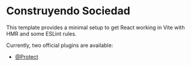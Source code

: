 # Construyendo Sociedad

This template provides a minimal setup to get React working in Vite with HMR and some ESLint rules.

Currently, two official plugins are available:

- [@Protect](https://github.com/whoaomi59/ConstruyendoSociedad)
